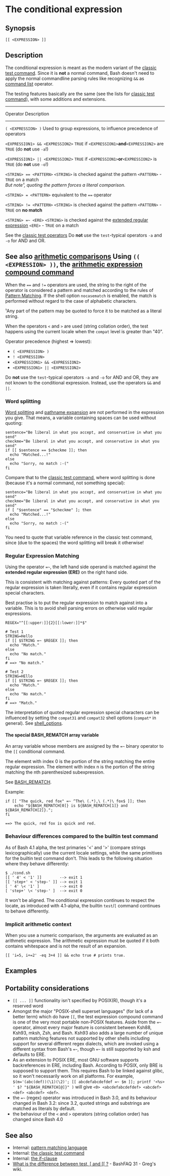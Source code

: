 # The conditional expression

## Synopsis

    [[ <EXPRESSION> ]]

## Description

The conditional expression is meant as the modern variant of the
[classic test command](/commands/classictest). Since it is **not** a
normal command, Bash doesn\'t need to apply the normal commandline
parsing rules like recognizing `&&` as [command
list](/syntax/basicgrammar#lists) operator.

The testing features basically are the same (see the lists for [classic
test command](/commands/classictest)), with some additions and
extensions.

  -----------------------------------------------------------------------------------------------------------------------------------------------------------------------------------------------------------------------------------
  Operator                                                             Description
  -------------------------------------------------------------------- --------------------------------------------------------------------------------------------------------------------------------------------------------------
  `( <EXPRESSION> )`                                                   Used to group expressions, to influence precedence of operators

  `<EXPRESSION1> && <EXPRESSION2>`                                     `TRUE` if `<EXPRESSION1>`**and**`<EXPRESSION2>` are `TRUE` (do **not** use `-a`!)

  `<EXPRESSION1> || <EXPRESSION2>`                                     `TRUE` if `<EXPRESSION1>`**or**`<EXPRESSION2>` is `TRUE` (do **not** use `-o`!)

  `<STRING> == <PATTERN>`                                              `<STRING>` is checked against the pattern `<PATTERN>` - `TRUE` on a match\
                                                                       *But note¹, quoting the pattern forces a literal comparison.*

  `<STRING> = <PATTERN>`                                               equivalent to the `==` operator

  `<STRING> != <PATTERN>`                                              `<STRING>` is checked against the pattern `<PATTERN>` - `TRUE` on **no match**

  `<STRING> =~ <ERE>`                                                  `<STRING>` is checked against the [extended regular expression](https://en.wikipedia.org/wiki/Regular_expression#POSIX_extended) `<ERE>` - `TRUE` on a match

  See the [classic test operators](/commands/classictest#file_tests)   Do **not** use the `test`-typical operators `-a` and `-o` for AND and OR.

  See also [arithmetic comparisons](/syntax/arith_expr#comparisons)    Using `(( <EXPRESSION> ))`, the [arithmetic expression compound command](/syntax/ccmd/arithmetic_eval)
  -----------------------------------------------------------------------------------------------------------------------------------------------------------------------------------------------------------------------------------

When the `==` and `!=` operators are used, the string to the right of
the operator is considered a pattern and matched according to the rules
of [Pattern Matching](/syntax/pattern). If the shell option
`nocasematch` is enabled, the match is performed without regard to the
case of alphabetic characters.

¹Any part of the pattern may be quoted to force it to be matched as a
literal string.

When the operators `<` and `>` are used (string collation order), the
test happens using the current locale when the `compat` level is greater
than \"40\".

Operator precedence (highest =\> lowest):

-   `( <EXPRESSION> )`
-   `! <EXPRESSION>`
-   `<EXPRESSION1> && <EXPRESSION2>`
-   `<EXPRESSION1> || <EXPRESSION2>`

Do **not** use the `test`-typical operators `-a` and `-o` for AND and
OR, they are not known to the conditional expression. Instead, use the
operators `&&` and `||`.

### Word splitting

[Word splitting](/syntax/expansion/wordsplit) and [pathname
expansion](/syntax/expansion/globs) are not performed in the expression
you give. That means, a variable containing spaces can be used without
quoting:

    sentence="Be liberal in what you accept, and conservative in what you send"
    checkme="Be liberal in what you accept, and conservative in what you send"
    if [[ $sentence == $checkme ]]; then
      echo "Matched...!"
    else
      echo "Sorry, no match :-("
    fi

Compare that to the [classic test command](/commands/classictest), where
word splitting is done (because it\'s a normal command, not something
special):

    sentence="Be liberal in what you accept, and conservative in what you send"
    checkme="Be liberal in what you accept, and conservative in what you send"
    if [ "$sentence" == "$checkme" ]; then
      echo "Matched...!"
    else
      echo "Sorry, no match :-("
    fi

You need to quote that variable reference in the classic test command,
since (due to the spaces) the word splitting will break it otherwise!

### Regular Expression Matching

Using the operator `=~`, the left hand side operand is matched against
the **extended regular expression (ERE)** on the right hand side.

This is consistent with matching against patterns: Every quoted part of
the regular expression is taken literally, even if it contains regular
expression special characters.

Best practise is to put the regular expression to match against into a
variable. This is to avoid shell parsing errors on otherwise valid
regular expressions.

    REGEX="^[[:upper:]]{2}[[:lower:]]*$"

    # Test 1
    STRING=Hello
    if [[ $STRING =~ $REGEX ]]; then
      echo "Match."
    else
      echo "No match."
    fi
    # ==> "No match."

    # Test 2
    STRING=HEllo
    if [[ $STRING =~ $REGEX ]]; then
      echo "Match."
    else
      echo "No match."
    fi
    # ==> "Match."

The interpretation of quoted regular expression special characters can
be influenced by setting the `compat31` and `compat32` shell options
(`compat*` in general). See [shell_options](/internals/shell_options).

#### The special BASH_REMATCH array variable

An array variable whose members are assigned by the `=~` binary operator
to the `[[` conditional command.

The element with index 0 is the portion of the string matching the
entire regular expression. The element with index n is the portion of
the string matching the nth parenthesized subexpression.

See [BASH_REMATCH](syntax/shellvars#bash_rematch).

Example:

    if [[ "The quick, red fox" =~ ^The\ (.*),\ (.*)\ fox$ ]]; then
        echo "${BASH_REMATCH[0]} is ${BASH_REMATCH[1]} and ${BASH_REMATCH[2]}.";
    fi

    ==> The quick, red fox is quick and red.

### Behaviour differences compared to the builtin test command

As of Bash 4.1 alpha, the test primaries \'\<\' and \'\>\' (compare
strings lexicographically) use the current locale settings, while the
same primitives for the builtin test command don\'t. This leads to the
following situation where they behave differently:

    $ ./cond.sh
    [[ ' 4' < '1' ]]        --> exit 1
    [[ 'step+' < 'step-' ]] --> exit 1
    [ ' 4' \< '1' ]         --> exit 0
    [ 'step+' \< 'step-' ]  --> exit 0

It won\'t be aligned. The conditional expression continues to respect
the locate, as introduced with 4.1-alpha, the builtin `test`/`[` command
continues to behave differently.

### Implicit arithmetic context

When you use a numeric comparison, the arguments are evaluated as an
arithmetic expression. The arithmetic expression must be quoted if it
both contains whitespace and is not the result of an expansion.

    [[ 'i=5, i+=2' -eq 3+4 ]] && echo true # prints true.

## Examples

## Portability considerations

-   `[[ ... ]]` functionality isn\'t specified by POSIX(R), though it\'s
    a reserved word
-   Amongst the major \"POSIX-shell superset languages\" (for lack of a
    better term) which do have `[[`, the test expression compound
    command is one of the very most portable non-POSIX features. Aside
    from the `=~` operator, almost every major feature is consistent
    between Ksh88, Ksh93, mksh, Zsh, and Bash. Ksh93 also adds a large
    number of unique pattern matching features not supported by other
    shells including support for several different regex dialects, which
    are invoked using a different syntax from Bash\'s `=~`, though `=~`
    is still supported by ksh and defaults to ERE.
-   As an extension to POSIX ERE, most GNU software supports
    backreferences in ERE, including Bash. According to POSIX, only BRE
    is supposed to support them. This requires Bash to be linked against
    glibc, so it won\'t necessarily work on all platforms. For example,
    `$(m='(abc(def))(\1)(\2)'; [[ abcdefabcdefdef =~ $m ]]; printf '<%s> ' $? "${BASH_REMATCH[@]}" )`
    will give `<0> <abcdefabcdefdef> <abcdef> <def> <abcdef> <def>`.
-   the `=~` (regex) operator was introduced in Bash 3.0, and its
    behaviour changed in Bash 3.2: since 3.2, quoted strings and
    substrings are matched as literals by default.
-   the behaviour of the `<` and `>` operators (string collation order)
    has changed since Bash 4.0

## See also

-   Internal: [pattern matching language](/syntax/pattern)
-   Internal: [the classic test command](/commands/classictest)
-   Internal: [the if-clause](/syntax/ccmd/if_clause)
-   [What is the difference between test, \[ and \[\[
    ?](http://mywiki.wooledge.org/BashFAQ/031) - BashFAQ 31 - Greg\'s
    wiki.
